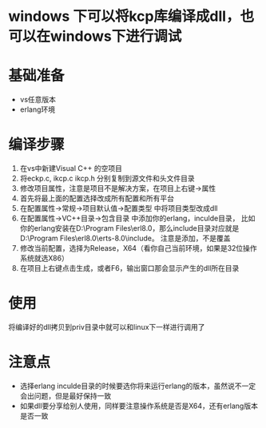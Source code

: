 # windows 下可以将kcp库编译成dll，也可以在windows下进行调试

# 基础准备
- vs任意版本
- erlang环境


# 编译步骤
 1. 在vs中新建Visual C++ 的空项目
 2. 将eckp.c, ikcp.c ikcp.h 分别复制到源文件和头文件目录
 3. 修改项目属性，注意是项目不是解决方案，在项目上右键->属性
 4. 首先将最上面的配置选择改成所有配置和所有平台
 5. 在配置属性->常规->项目默认值->配置类型 中将项目类型改成dll
 6. 在配置属性->VC++目录->包含目录  中添加你的erlang，inculde目录，
 比如你的erlang安装在D:\Program Files\erl8.0，那么include目录对应就是D:\Program Files\erl8.0\erts-8.0\include。
 注意是添加，不是覆盖
 7. 修改当前配置，选择为Release，X64（看你自己当前环境，如果是32位操作系统就选X86）
 8. 在项目上右键点击生成，或者F6，输出窗口那会显示产生的dll所在目录
 
# 使用
 将编译好的dll拷贝到priv目录中就可以和linux下一样进行调用了
 
# 注意点
- 选择erlang inculde目录的时候要选你将来运行erlang的版本，虽然说不一定会出问题，但是最好保持一致
- 如果dll要分享给别人使用，同样要注意操作系统是否是X64，还有erlang版本是否一致

 